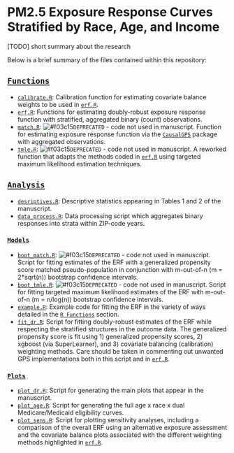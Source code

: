 PM2.5 Exposure Response Curves Stratified by Race, Age, and Income
==================================================================

[TODO] short summary about the research

Below is a brief summary of the files contained within this repository: 

## [`Functions`](https://github.com/kevjosey/erc-strata/tree/main/R)

- [`calibrate.R`](https://github.com/kevjosey/erc-strata/tree/main/R/calibrate.R): Calibration function for estimating covariate balance weights to be used in [`erf.R`](https://github.com/kevjosey//erc-strata/tree/main/R/erf.R).
- [`erf.R`](https://github.com/kevjosey//erc-strata/tree/main/R/erf.R): Functions for estimating doubly-robust exposure response function with stratified, aggregated binary (count) observations.
- [`match.R`](https://github.com/kevjosey//erc-strata/tree/main/R/match.R): ![#f03c15](https://via.placeholder.com/15/f03c15/f03c15.png)`DEPRECATED` - code not used in manuscript. Function for estimating exposure response function via the [`CausalGPS`](https://github.com/NSAPH-Software/CausalGPS) package with aggregated observations.
- [`tmle.R`](https://github.com/kevjosey//erc-strata/tree/main/R/tmle.R): ![#f03c15](https://via.placeholder.com/15/f03c15/f03c15.png)`DEPRECATED` - code not used in manuscript. A reworked function that adapts the methods coded in [`erf.R`](https://github.com/kevjosey//erc-strata/tree/main/R/erf.R) using targeted maximum likelihood estimation techniques. 

## [`Analysis`](https://github.com/kevjosey/erc-strata/tree/main/Analysis)

- [`desriptives.R`](https://github.com/kevjosey//erc-strata/tree/main/Analysis/descriptives.R): Descriptive statistics appearing in Tables 1 and 2 of the manuscript.
- [`data_process.R`](https://github.com/kevjosey//erc-strata/tree/main/Analysis/data_process.R): Data processing script which aggregates binary responses into strata within ZIP-code years.

### [`Models`](https://github.com/kevjosey/erc-strata/tree/main/Analysis/Models)

- [`boot_match.R`](https://github.com/kevjosey//erc-strata/tree/main/Analysis/Model/boot_match.R): ![#f03c15](https://via.placeholder.com/15/f03c15/f03c15.png)`DEPRECATED` - code not used in manuscript. Script for fitting estimates of the ERF with a generalized propensity score matched pseudo-population in conjunction with m-out-of-n (m = 2*sqrt(n)) bootstrap confidence intervals.
- [`boot_tmle.R`](https://github.com/kevjosey//erc-strata/tree/main/Analysis/Model/boot_tmle.R): ![#f03c15](https://via.placeholder.com/15/f03c15/f03c15.png)`DEPRECATED` - code not used in manuscript. Script for fitting targeted maximum likelihood estimates of the ERF with m-out-of-n (m = n/log(n)) bootstrap confidence intervals.
- [`example.R`](https://github.com/kevjosey//erc-strata/tree/main/Analysis/Model/example.R): Example code for fitting the ERF in the variety of ways detailed in the [`R Functions`](https://github.com/kevjosey/erc-strata/tree/main/R) section.
- [`fit_dr.R`](https://github.com/kevjosey//erc-strata/tree/main/Analysis/Model/fit_dr.R): Script for fitting doubly-robust estimates of the ERF while respecting the stratified structures in the outcome data. The generalized propensity score is fit using 1) generalized propensity scores, 2) xgboost (via SuperLearner), and 3) covariate balancing (calibration) weighting methods. Care should be taken in commenting out unwanted GPS implementations both in this script and in [`erf.R`](https://github.com/kevjosey//erc-strata/tree/main/R/erf.R).

### [`Plots`](https://github.com/kevjosey/erc-strata/tree/main/Analysis/Plots)

- [`plot_dr.R`](https://github.com/kevjosey//erc-strata/tree/main/Analysis/Plot/plot_dr.R): Script for generating the main plots that appear in the manuscript.
- [`plot_age.R`](https://github.com/kevjosey//erc-strata/tree/main/Analysis/Plot/plot_age.R): Script for generating the full age x race x dual Medicare/Medicaid eligibility curves.
- [`plot_sens.R`](https://github.com/kevjosey//erc-strata/tree/main/Analysis/Plot/plot_sens.R): Script for plotting sensitivity analyses, including a comparison of the overall ERF using an alternative exposure assessment and the covariate balance plots associated with the different weighting methods highlighted in [`erf.R`](https://github.com/kevjosey//erc-strata/tree/main/R/erf.R).
